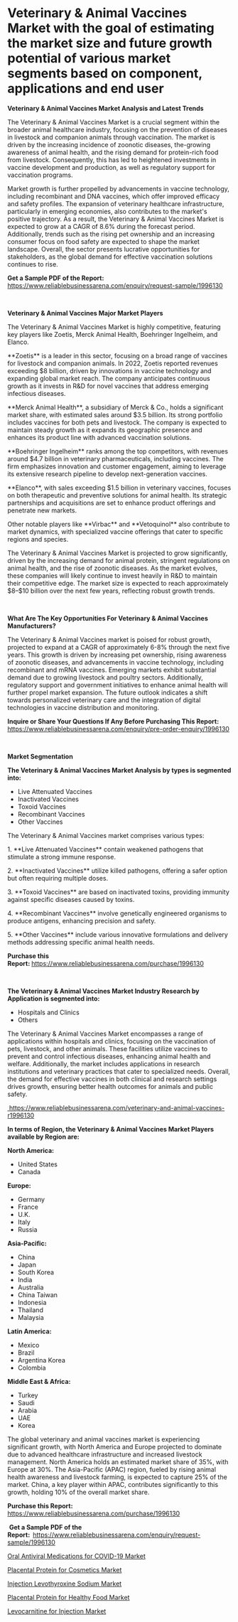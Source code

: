 <p><h1>Veterinary & Animal Vaccines Market with the goal of estimating the market size and future growth potential of various market segments based on component, applications and end user</h1></p><p><strong>Veterinary & Animal Vaccines Market Analysis and Latest Trends</strong></p>
<p><p>The Veterinary & Animal Vaccines Market is a crucial segment within the broader animal healthcare industry, focusing on the prevention of diseases in livestock and companion animals through vaccination. The market is driven by the increasing incidence of zoonotic diseases, the-growing awareness of animal health, and the rising demand for protein-rich food from livestock. Consequently, this has led to heightened investments in vaccine development and production, as well as regulatory support for vaccination programs.</p><p>Market growth is further propelled by advancements in vaccine technology, including recombinant and DNA vaccines, which offer improved efficacy and safety profiles. The expansion of veterinary healthcare infrastructure, particularly in emerging economies, also contributes to the market's positive trajectory. As a result, the Veterinary & Animal Vaccines Market is expected to grow at a CAGR of 8.6% during the forecast period. Additionally, trends such as the rising pet ownership and an increasing consumer focus on food safety are expected to shape the market landscape. Overall, the sector presents lucrative opportunities for stakeholders, as the global demand for effective vaccination solutions continues to rise.</p></p>
<p><strong>Get a Sample PDF of the Report:&nbsp;</strong> <a href="https://www.reliablebusinessarena.com/enquiry/request-sample/1996130?utm_campaign=2175&utm_medium=2&utm_source=Github&utm_content=ia&utm_term=09032025&utm_id=veterinary-animal-vaccines">https://www.reliablebusinessarena.com/enquiry/request-sample/1996130</a></p>
<p>&nbsp;</p>
<p><strong>Veterinary & Animal Vaccines Major Market Players</strong></p>
<p><p>The Veterinary & Animal Vaccines Market is highly competitive, featuring key players like Zoetis, Merck Animal Health, Boehringer Ingelheim, and Elanco. </p><p>**Zoetis** is a leader in this sector, focusing on a broad range of vaccines for livestock and companion animals. In 2022, Zoetis reported revenues exceeding $8 billion, driven by innovations in vaccine technology and expanding global market reach. The company anticipates continuous growth as it invests in R&D for novel vaccines that address emerging infectious diseases.</p><p>**Merck Animal Health**, a subsidiary of Merck & Co., holds a significant market share, with estimated sales around $3.5 billion. Its strong portfolio includes vaccines for both pets and livestock. The company is expected to maintain steady growth as it expands its geographic presence and enhances its product line with advanced vaccination solutions.</p><p>**Boehringer Ingelheim** ranks among the top competitors, with revenues around $4.7 billion in veterinary pharmaceuticals, including vaccines. The firm emphasizes innovation and customer engagement, aiming to leverage its extensive research pipeline to develop next-generation vaccines.</p><p>**Elanco**, with sales exceeding $1.5 billion in veterinary vaccines, focuses on both therapeutic and preventive solutions for animal health. Its strategic partnerships and acquisitions are set to enhance product offerings and penetrate new markets.</p><p>Other notable players like **Virbac** and **Vetoquinol** also contribute to market dynamics, with specialized vaccine offerings that cater to specific regions and species. </p><p>The Veterinary & Animal Vaccines Market is projected to grow significantly, driven by the increasing demand for animal protein, stringent regulations on animal health, and the rise of zoonotic diseases. As the market evolves, these companies will likely continue to invest heavily in R&D to maintain their competitive edge. The market size is expected to reach approximately $8–$10 billion over the next few years, reflecting robust growth trends.</p></p>
<p>&nbsp;</p>
<p><strong>What Are The Key Opportunities For Veterinary & Animal Vaccines Manufacturers?</strong></p>
<p><p>The Veterinary & Animal Vaccines market is poised for robust growth, projected to expand at a CAGR of approximately 6-8% through the next five years. This growth is driven by increasing pet ownership, rising awareness of zoonotic diseases, and advancements in vaccine technology, including recombinant and mRNA vaccines. Emerging markets exhibit substantial demand due to growing livestock and poultry sectors. Additionally, regulatory support and government initiatives to enhance animal health will further propel market expansion. The future outlook indicates a shift towards personalized veterinary care and the integration of digital technologies in vaccine distribution and monitoring.</p></p>
<p><strong>Inquire or Share Your Questions If Any Before Purchasing This Report:</strong> <a href="https://www.reliablebusinessarena.com/enquiry/pre-order-enquiry/1996130?utm_campaign=2175&utm_medium=2&utm_source=Github&utm_content=ia&utm_term=09032025&utm_id=veterinary-animal-vaccines">https://www.reliablebusinessarena.com/enquiry/pre-order-enquiry/1996130</a></p>
<p>&nbsp;</p>
<p><strong>Market Segmentation</strong></p>
<p><strong>The Veterinary & Animal Vaccines Market Analysis by types is segmented into:</strong></p>
<p><ul><li>Live Attenuated Vaccines</li><li>Inactivated Vaccines</li><li>Toxoid Vaccines</li><li>Recombinant Vaccines</li><li>Other Vaccines</li></ul></p>
<p><p>The Veterinary & Animal Vaccines market comprises various types: </p><p>1. **Live Attenuated Vaccines** contain weakened pathogens that stimulate a strong immune response.</p><p>2. **Inactivated Vaccines** utilize killed pathogens, offering a safer option but often requiring multiple doses.</p><p>3. **Toxoid Vaccines** are based on inactivated toxins, providing immunity against specific diseases caused by toxins.</p><p>4. **Recombinant Vaccines** involve genetically engineered organisms to produce antigens, enhancing precision and safety.</p><p>5. **Other Vaccines** include various innovative formulations and delivery methods addressing specific animal health needs.</p></p>
<p><strong>Purchase this Report:&nbsp;</strong><a href="https://www.reliablebusinessarena.com/purchase/1996130?utm_campaign=2175&utm_medium=2&utm_source=Github&utm_content=ia&utm_term=09032025&utm_id=veterinary-animal-vaccines">https://www.reliablebusinessarena.com/purchase/1996130</a></p>
<p>&nbsp;</p>
<p><strong>The Veterinary & Animal Vaccines Market Industry Research by Application is segmented into:</strong></p>
<p><ul><li>Hospitals and Clinics</li><li>Others</li></ul></p>
<p><p>The Veterinary & Animal Vaccines Market encompasses a range of applications within hospitals and clinics, focusing on the vaccination of pets, livestock, and other animals. These facilities utilize vaccines to prevent and control infectious diseases, enhancing animal health and welfare. Additionally, the market includes applications in research institutions and veterinary practices that cater to specialized needs. Overall, the demand for effective vaccines in both clinical and research settings drives growth, ensuring better health outcomes for animals and public safety.</p></p>
<p><a href="https://www.reliablebusinessarena.com/veterinary-and-animal-vaccines-r1996130?utm_campaign=2175&utm_medium=2&utm_source=Github&utm_content=ia&utm_term=09032025&utm_id=veterinary-animal-vaccines">&nbsp;https://www.reliablebusinessarena.com/veterinary-and-animal-vaccines-r1996130</a></p>
<p><strong>In terms of Region, the Veterinary & Animal Vaccines Market Players available by Region are:</strong></p>
<p>
    <p> <strong> North America: </strong>
        <ul>
            <li>United States</li>
            <li>Canada</li>
        </ul>
        </p> 
    <p> <strong> Europe: </strong>
        <ul>
            <li>Germany</li>
            <li>France</li>
            <li>U.K.</li>
            <li>Italy</li>
            <li>Russia</li>
        </ul>
        </p> 
    <p> <strong> Asia-Pacific: </strong>
        <ul>
            <li>China</li>
            <li>Japan</li>
            <li>South Korea</li>
            <li>India</li>
            <li>Australia</li>
            <li>China Taiwan</li>
            <li>Indonesia</li>
            <li>Thailand</li>
            <li>Malaysia</li>
        </ul>
        </p> 
    <p> <strong> Latin America: </strong>
        <ul>
            <li>Mexico</li>
            <li>Brazil</li>
            <li>Argentina Korea</li>
            <li>Colombia</li>
        </ul>
        </p> 
    <p> <strong> Middle East & Africa: </strong>
        <ul>
            <li>Turkey</li>
            <li>Saudi</li>
            <li>Arabia</li>
            <li>UAE</li>
            <li>Korea</li>
        </ul>
    </p>
    </p>
<p><p>The global veterinary and animal vaccines market is experiencing significant growth, with North America and Europe projected to dominate due to advanced healthcare infrastructure and increased livestock management. North America holds an estimated market share of 35%, with Europe at 30%. The Asia-Pacific (APAC) region, fueled by rising animal health awareness and livestock farming, is expected to capture 25% of the market. China, a key player within APAC, contributes significantly to this growth, holding 10% of the overall market share.</p></p>
<p><strong>Purchase this Report: </strong><a href="https://www.reliablebusinessarena.com/purchase/1996130?utm_campaign=2175&utm_medium=2&utm_source=Github&utm_content=ia&utm_term=09032025&utm_id=veterinary-animal-vaccines">https://www.reliablebusinessarena.com/purchase/1996130</a></p>
<p>&nbsp;<strong>Get a Sample PDF of the Report:&nbsp;&nbsp;</strong><a href="https://www.reliablebusinessarena.com/enquiry/request-sample/1996130?utm_campaign=2175&utm_medium=2&utm_source=Github&utm_content=ia&utm_term=09032025&utm_id=veterinary-animal-vaccines">https://www.reliablebusinessarena.com/enquiry/request-sample/1996130</a></p>
<p><strong></strong></p>
<p><p><a href="https://github.com/yenagmah/Market-Research-Report-List-1/blob/main/oral-antiviral-medications-for-covid-19-market.md?utm_campaign=2175&utm_medium=2&utm_source=Github&utm_content=ia&utm_term=09032025&utm_id=veterinary-animal-vaccines">Oral Antiviral Medications for COVID-19 Market</a></p><p><a href="https://github.com/rentzszaszjn/Market-Research-Report-List-1/blob/main/placental-protein-for-cosmetics-market.md?utm_campaign=2175&utm_medium=2&utm_source=Github&utm_content=ia&utm_term=09032025&utm_id=veterinary-animal-vaccines">Placental Protein for Cosmetics Market</a></p><p><a href="https://github.com/omemaeuseda/Market-Research-Report-List-1/blob/main/injection-levothyroxine-sodium-market.md?utm_campaign=2175&utm_medium=2&utm_source=Github&utm_content=ia&utm_term=09032025&utm_id=veterinary-animal-vaccines">Injection Levothyroxine Sodium Market</a></p><p><a href="https://github.com/sitarzerpa3d/Market-Research-Report-List-1/blob/main/placental-protein-for-healthy-food-market.md?utm_campaign=2175&utm_medium=2&utm_source=Github&utm_content=ia&utm_term=09032025&utm_id=veterinary-animal-vaccines">Placental Protein for Healthy Food Market</a></p><p><a href="https://github.com/kevoncesya4j/Market-Research-Report-List-1/blob/main/levocarnitine-for-injection-market.md?utm_campaign=2175&utm_medium=2&utm_source=Github&utm_content=ia&utm_term=09032025&utm_id=veterinary-animal-vaccines">Levocarnitine for Injection Market</a></p></p>
